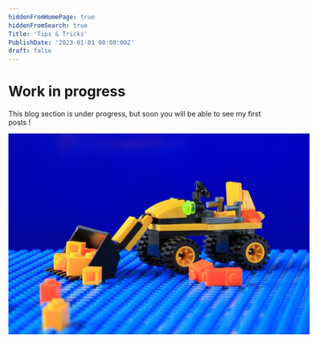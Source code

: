 ```yaml
---
hiddenFromHomePage: true
hiddenFromSearch: true
Title: 'Tips & Tricks'
PublishDate: '2023-01-01 00:00:00Z'
draft: false
---
```



<!--more-->

<style>
.img-sizes{min-height:50px;max-height:600px;min-width:50px;max-width:600px;height:auto;width:auto}
</style>

# Work in progress

This blog section is under progress, but soon you will be able to see my first posts !

<p align="center"><img class="img-sizes" src="./images/WIP.jpg"></p>
